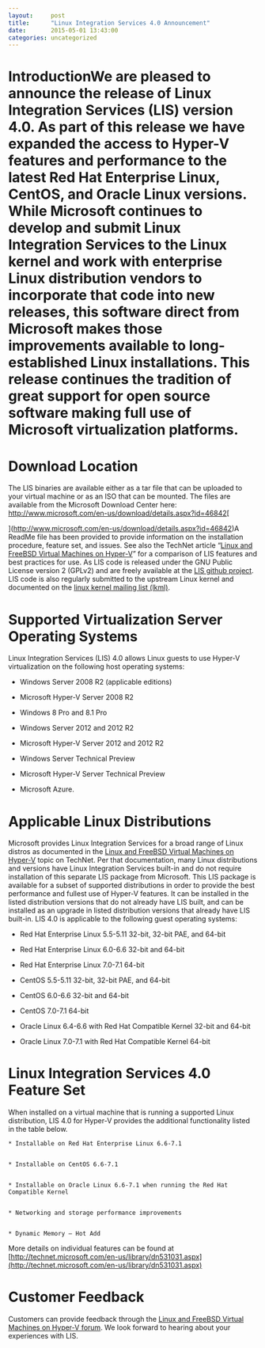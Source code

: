 ```yaml
---
layout:     post
title:      "Linux Integration Services 4.0 Announcement"
date:       2015-05-01 13:43:00
categories: uncategorized
---
```

# IntroductionWe are pleased to announce the release of Linux Integration Services (LIS) version 4.0. As part of this release we have expanded the access to Hyper-V features and performance to the latest Red Hat Enterprise Linux, CentOS, and Oracle Linux versions. While Microsoft continues to develop and submit Linux Integration Services to the Linux kernel and work with enterprise Linux distribution vendors to incorporate that code into new releases, this software direct from Microsoft makes those improvements available to long-established Linux installations. This release continues the tradition of great support for open source software making full use of Microsoft virtualization platforms.

# Download Location

The LIS binaries are available either as a tar file that can be uploaded to your virtual machine or as an ISO that can be mounted. The files are available from the Microsoft Download Center here: [](http://www.microsoft.com/en-us/download/details.aspx?id=46842)<http://www.microsoft.com/en-us/download/details.aspx?id=46842>[  
  
](http://www.microsoft.com/en-us/download/details.aspx?id=46842)A ReadMe file has been provided to provide information on the installation procedure, feature set, and issues.  See also the TechNet article “[Linux and FreeBSD Virtual Machines on Hyper-V](https://technet.microsoft.com/en-us/library/dn531030.aspx)” for a comparison of LIS features and best practices for use. As LIS code is released under the GNU Public License version 2 (GPLv2) and are freely available at the [LIS github project](https://github.com/LIS). LIS code is also regularly submitted to the upstream Linux kernel and documented on the [linux kernel mailing list (lkml)](https://lkml.org/).

# Supported Virtualization Server Operating Systems

Linux Integration Services (LIS) 4.0 allows Linux guests to use Hyper-V virtualization on the following host operating systems:

  * Windows Server 2008 R2 (applicable editions)

  * Microsoft Hyper-V Server 2008 R2

  * Windows 8 Pro and 8.1 Pro

  * Windows Server 2012 and 2012 R2

  * Microsoft Hyper-V Server 2012 and 2012 R2

  * Windows Server Technical Preview

  * Microsoft Hyper-V Server Technical Preview

  * Microsoft Azure.




# Applicable Linux Distributions

Microsoft provides Linux Integration Services for a broad range of Linux distros as documented in the [Linux and FreeBSD Virtual Machines on Hyper-V](https://technet.microsoft.com/en-us/library/dn531030.aspx) topic on TechNet. Per that documentation, many Linux distributions and versions have Linux Integration Services built-in and do not require installation of this separate LIS package from Microsoft. This LIS package is available for a subset of supported distributions in order to provide the best performance and fullest use of Hyper-V features. It can be installed in the listed distribution versions that do not already have LIS built, and can be installed as an upgrade in listed distribution versions that already have LIS built-in. LIS 4.0 is applicable to the following guest operating systems:

  * Red Hat Enterprise Linux 5.5-5.11 32-bit, 32-bit PAE, and 64-bit

  * Red Hat Enterprise Linux 6.0-6.6 32-bit and 64-bit

  * Red Hat Enterprise Linux 7.0-7.1 64-bit

  * CentOS 5.5-5.11 32-bit, 32-bit PAE, and 64-bit

  * CentOS 6.0-6.6 32-bit and 64-bit

  * CentOS 7.0-7.1 64-bit

  * Oracle Linux 6.4-6.6 with Red Hat Compatible Kernel 32-bit and 64-bit

  * Oracle Linux 7.0-7.1 with Red Hat Compatible Kernel 64-bit




# Linux Integration Services 4.0 Feature Set

When installed on a virtual machine that is running a supported Linux distribution, LIS 4.0 for Hyper-V provides the additional functionality listed in the table below. 

    * Installable on Red Hat Enterprise Linux 6.6-7.1


    * Installable on CentOS 6.6-7.1


    * Installable on Oracle Linux 6.6-7.1 when running the Red Hat Compatible Kernel


    * Networking and storage performance improvements


    * Dynamic Memory – Hot Add



More details on individual features can be found at [http://technet.microsoft.com/en-us/library/dn531031.aspx](http://technet.microsoft.com/en-us/library/dn531031.aspx)

# Customer Feedback

Customers can provide feedback through the [Linux and FreeBSD Virtual Machines on Hyper-V forum](https://social.technet.microsoft.com/Forums/windowsserver/en-us/home?forum=linuxintegrationservices). We look forward to hearing about your experiences with LIS.
